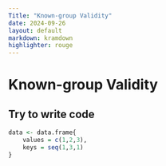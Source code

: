 ```yaml
---
Title: "Known-group Validity"
date: 2024-09-26
layout: default
markdown: kramdown
highlighter: rouge
---
```


# Known-group Validity

## Try to write code

```R
data <- data.frame{
    values = c(1,2,3),
    keys = seq(1,3,1)
}
```